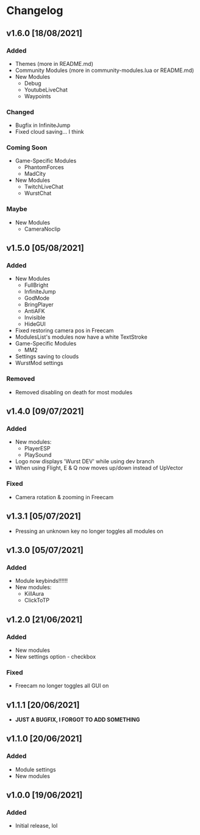 # Changelog

## v1.6.0 [18/08/2021]

### Added

- Themes (more in README.md)
- Community Modules (more in community-modules.lua or README.md)
- New Modules
  - Debug
  - YoutubeLiveChat
  - Waypoints

### Changed

- Bugfix in InfiniteJump
- Fixed cloud saving... I think

### Coming Soon

- Game-Specific Modules
  - PhantomForces
  - MadCity
- New Modules
  - TwitchLiveChat
  - WurstChat

### Maybe

- New Modules
  - CameraNoclip

## v1.5.0 [05/08/2021]

### Added

- New Modules
  - FullBright
  - InfiniteJump
  - GodMode
  - BringPlayer
  - AntiAFK
  - Invisible
  - HideGUI
- Fixed restoring camera pos in Freecam
- ModulesList's modules now have a white TextStroke
- Game-Specific Modules
  - MM2
- Settings saving to clouds
- WurstMod settings

### Removed

- Removed disabling on death for most modules

## v1.4.0 [09/07/2021]

### Added

- New modules:
  - PlayerESP
  - PlaySound
- Logo now displays 'Wurst DEV' while using dev branch
- When using Flight, E & Q now moves up/down instead of UpVector

### Fixed

- Camera rotation & zooming in Freecam

## v1.3.1 [05/07/2021]

- Pressing an unknown key no longer toggles all modules on

## v1.3.0 [05/07/2021]

### Added

- Module keybinds!!!!!!
- New modules:
  - KillAura
  - ClickToTP

## v1.2.0 [21/06/2021]

### Added

- New modules
- New settings option - checkbox

### Fixed

- Freecam no longer toggles all GUI on

## v1.1.1 [20/06/2021]

- **JUST A BUGFIX, I FORGOT TO ADD SOMETHING**

## v1.1.0 [20/06/2021]

### Added

- Module settings
- New modules

## v1.0.0 [19/06/2021]

### Added

- Initial release, lol
